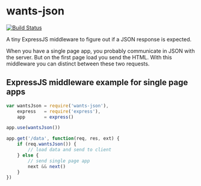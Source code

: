# wants-json

[![Build Status](https://travis-ci.org/binarykitchen/wants-json.svg?branch=master)](https://travis-ci.org/binarykitchen/wants-json)

A tiny ExpressJS middleware to figure out if a JSON response is expected.

When you have a single page app, you probably communicate in JSON with the server. But on the first page load you send the HTML. With this middleware you can distinct between these two requests.

## ExpressJS middleware example for single page apps

```js
var wantsJson = require('wants-json'),
    express   = require('express'),
    app       = express()

app.use(wantsJson())

app.get('/data', function(req, res, ext) {
    if (req.wantsJson()) {
        // load data and send to client
    } else {
        // send single page app
        next && next()
    }
})
```
